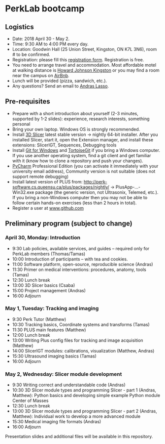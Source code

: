 # PerkLab bootcamp

## Logistics

- Date:	2018 April 30 - May 2.
- Time:	9:30 AM to 4:00 PM every day.
- Location:	Goodwin Hall (25 Union Street, Kingston, ON K7L 3N6), room # to be confirmed.
- Registration: please fill this [registration form](https://1drv.ms/xs/s!Arm_AFxB9yqHtIIpmmPeoMhEmeYfjw?wdFormId=%7B69951206%2D0309%2D480F%2D83E7%2D5FDA6E07874D%7D). Registration is free.
- You need to arrange travel and accommodation. Most affordable motel at walking distance is [Howard Johnson Kingston](https://www.reservationdesk.com/hotel/612046f/howard-johnson-inn-kingston-kingston-on) or you may find a room near the campus on [AirBnb](https://www.airbnb.ca/).
-	Lunch will be provided (pizza, sandwich, etc.).
- Any questions? Send an email to [Andras Lasso](mailto:lasso@queensu.ca).

## Pre-requisites
-	Prepare with a short introduction about yourself (2-3 minutes, supported by 1-2 slides): experience, research interests, something personal
-	Bring your own laptop. Windows OS is strongly recommended.
-	Install [3D Slicer](http://download.slicer.org/) latest stable version -> nightly 64-bit installer. After you installed Slicer, start it, open the Extension manager, and install these extensions: SlicerIGT, Sequences, Debugging tools
-	Install [Git for Windows](https://git-scm.com/download/win) and [TortoiseGit](https://tortoisegit.org/) if you bring a Windows computer. If you use another operating system, find a git client and get familiar with it (know how to clone a repository and push your changes).
-	[PyCharm](https://www.jetbrains.com/pycharm/) Professional Edition (you can activate it immediately with your university email address), Community version is not suitable (does not support remote debugging) 
-	Install latest version of PLUS from: http://perk-software.cs.queensu.ca/plus/packages/nightly/ -> PlusApp-...-Win32.exe package (the generic version, not Ultrasonix, Telemed, etc.). If you bring a non-Windows computer then you may not be able to follow certain hands-on exercises (less than 2 hours in total).
-	Register a user at www.github.com

## Preliminary program (subject to change)

### April 30, Monday: Introduction

- 9:30	Lab policies, available services, and guides – required only for PerkLab members (Thomas/Tamas)
- 10:00	Introduction of participants – with tea and cookies.
- 11:00	Software platform, open-source, reproducible science (Andras)
- 11:30	Primer on medical interventions: procedures, anatomy, tools (Tamas)
- 12:30	Lunch break
- 13:00	3D Slicer basics (Csaba)
- 15:00	Project management (Andras)
- 16:00	Adjourn

### May 1, Tuesday: Tracking and imaging
- 9:30	Perk Tutor (Matthew)
- 10:30	Tracking basics, Coordinate systems and transforms (Tamas)
- 11:30	PLUS main features (Matthew)
- 12:00	Lunch break
- 13:00	Writing Plus config files for tracking and image acquisition (Matthew)
- 14:00	SlicerIGT modules: calibrations, visualization (Matthew, Andras)
- 15:30	Ultrasound imaging basics (Tamas)
- 16:00	Adjourn

### May 2, Wednesday: Slicer module development
- 9:30	Writing correct and understandable code (Andras)
- 10:30	3D Slicer module types and programming Slicer - part 1 (Andras, Matthew): Python basics and developing simple example Python module Center of Masses
- 12:30	Lunch break
- 13:00	3D Slicer module types and programming Slicer - part 2 (Andras, Matthew): Individual work to develop a more advanced module
- 15:30	Medical imaging file formats (Andras)
- 16:00	Adjourn

Presentation slides and additional files will be available in this repository.
